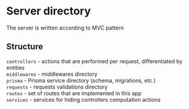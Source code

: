 # Server directory

The server is written according to MVC pattern

## Structure
`controllers` - actions that are performed per request, differentiated by entities <br>
`middlewares` - middlewares directory <br>
`prisma` - Prisma service directory (schema, migrations, etc.) <br>
`requests` - requests validations directory <br>
`routes` - set of routes that are implemented in this app <br>
`services` - services for hiding controllers computation actions
